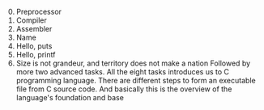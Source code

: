 0. Preprocessor
1. Compiler
2. Assembler
3. Name
4. Hello, puts
5. Hello, printf
6. Size is not grandeur, and territory does not make a nation
Followed by more two advanced tasks. All the eight tasks introduces us to C programming language. There are different steps to form an executable file from C source code. And basically this is the overview of the language's foundation and base
